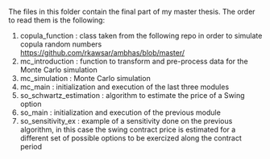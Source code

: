 
The files in this folder contain the final part of my master thesis. 
The order to read them is the following:

  1. copula_function : class taken from the following repo in order to simulate copula random numbers   
     https://github.com/rkawsar/ambhas/blob/master/
  2. mc_introduction : function to transform and pre-process data for the Monte Carlo simulation
  3. mc_simulation : Monte Carlo simulation
  4. mc_main : initialization and execution of the last three modules
  5. so_schwartz_estimation : algorithm to estimate the price of a Swing option
  6. so_main : initialization and execution of the previous module
  7. so_sensitivity_ex : example of a sensitivity done on the previous algorithm, in this case the swing contract price is 
     estimated for a different set of possible options to be exercized along the contract period
